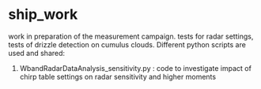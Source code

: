 # ship_work
work in preparation of the measurement campaign. tests for radar settings, tests of drizzle detection on cumulus clouds.
Different python scripts are used and shared:
1) WbandRadarDataAnalysis_sensitivity.py : code to investigate impact of chirp table settings on radar sensitivity and higher moments

